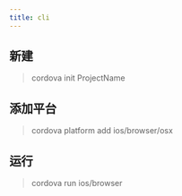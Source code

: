 ```yaml
---
title: cli
---
```


## 新建
> cordova init ProjectName
## 添加平台
> cordova platform add ios/browser/osx
## 运行
> cordova run ios/browser 


                      